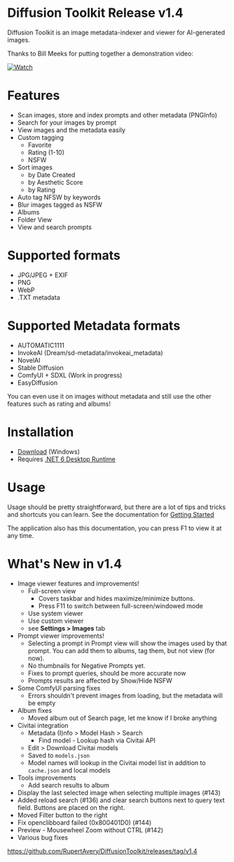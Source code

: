 # Diffusion Toolkit Release v1.4

Diffusion Toolkit is an image metadata-indexer and viewer for AI-generated images. 

Thanks to Bill Meeks for putting together a demonstration video:

[![Watch](https://img.youtube.com/vi/r7J3n1LjojE/hqdefault.jpg)](https://www.youtube.com/watch?v=r7J3n1LjojE&ab_channel=BillMeeks)

# Features

* Scan images, store and index prompts and other metadata (PNGInfo)
* Search for your images by prompt
* View images and the metadata easily
* Custom tagging 
    * Favorite
    * Rating (1-10)
    * NSFW
* Sort images
    * by Date Created 
    * by Aesthetic Score
    * by Rating   
* Auto tag NFSW by keywords
* Blur images tagged as NSFW 
* Albums
* Folder View
* View and search prompts

# Supported formats

* JPG/JPEG + EXIF
* PNG
* WebP
* .TXT metadata

# Supported Metadata formats

* AUTOMATIC1111
* InvokeAI (Dream/sd-metadata/invokeai_metadata)
* NovelAI
* Stable Diffusion
* ComfyUI + SDXL (Work in progress) 
* EasyDiffusion

You can even use it on images without metadata and still use the other features such as rating and albums!

# Installation

* [Download](https://github.com/RupertAvery/DiffusionToolkit/releases/tag/v1.4
) (Windows)
* Requires [.NET 6 Desktop Runtime](https://dotnet.microsoft.com/en-us/download/dotnet/6.0) 

# Usage

Usage should be pretty straightforward, but there are a lot of tips and tricks and shortcuts you can learn. See the documentation for [Getting Started](Diffusion.Toolkit/Tips.md)

The application also has this documentation, you can press F1 to view it at any time.

# What's New in v1.4

* Image viewer features and improvements!
  * Full-screen view 
    * Covers taskbar and hides maximize/minimize buttons.
    * Press F11 to switch between full-screen/windowed mode
  * Use system viewer
  * Use custom viewer
  * see **Settings > Images** tab
* Prompt viewer improvements!
  * Selecting a prompt in Prompt view will show the images used by that prompt.  You can add them to albums, tag them, but not view (for now).
  * No thumbnails for Negative Prompts yet.
  * Fixes to prompt queries, should be more accurate now
  * Prompts results are affected by Show/Hide NSFW 
* Some ComfyUI parsing fixes
  * Errors shouldn't prevent images from loading, but the metadata will be empty
* Album fixes
  * Moved album out of Search page, let me know if I broke anything
* Civitai integration
  * Metadata (I)nfo > Model Hash > Search
    * Find model - Lookup hash via Civitai API
  * Edit > Download Civitai models
  * Saved to `models.json`
  * Model names will lookup in the Civitai model list in addition to `cache.json` and local models
* Tools improvements
  * Add search results to album
* Display the last selected image when selecting multiple images (#143)
* Added reload search (#136) and clear search buttons next to query text field. Buttons are placed on the right.
* Moved Filter button to the right
* Fix openclibboard failed (0x800401D0) (#144)
* Preview - Mousewheel Zoom without CTRL (#142)
* Various bug fixes

https://github.com/RupertAvery/DiffusionToolkit/releases/tag/v1.4
